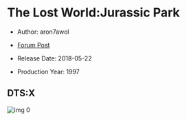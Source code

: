 # The Lost World:Jurassic Park

* Author: aron7awol

* [Forum Post](https://www.avsforum.com/threads/bass-eq-for-filtered-movies.2995212/post-56894508)

* Release Date: 2018-05-22
* Production Year: 1997

## DTS:X

![img 0](https://i.imgur.com/fKiTH6j.jpg)

